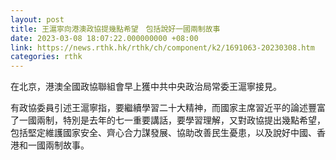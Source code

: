 ```yaml
---
layout: post
title: 王滬寧向港澳政協提幾點希望　包括說好一國兩制故事
date: 2023-03-08 18:07:22.000000000 +08:00
link: https://news.rthk.hk/rthk/ch/component/k2/1691063-20230308.htm
categories: rthk
---
```


在北京，港澳全國政協聯組會早上獲中共中央政治局常委王滬寧接見。

有政協委員引述王滬寧指，要繼續學習二十大精神，而國家主席習近平的論述豐富了一國兩制，特別是去年的七一重要講話，要學習理解，又對政協提出幾點希望，包括堅定維護國家安全、齊心合力謀發展、協助改善民生憂患，以及說好中國、香港和一國兩制故事。
